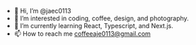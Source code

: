- 👋 Hi, I’m @jaec0113
- 👀 I’m interested in coding, coffee, design, and photography.
- 🌱 I’m currently learning React, Typescript, and Next.js.
- 📫 How to reach me coffeeaje0113@gmail.com

<!---
jaec0113/jaec0113 is a ✨ special ✨ repository because its `README.md` (this file) appears on your GitHub profile.
You can click the Preview link to take a look at your changes.
--->
